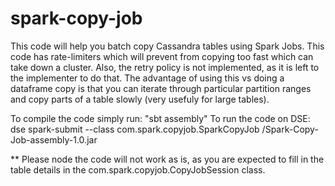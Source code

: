 # spark-copy-job

This code will help you batch copy Cassandra tables using Spark Jobs. This code has rate-limiters which will prevent from copying too fast which can take down a cluster. Also, the retry policy is not implemented, as it is left to the implementer to do that. The advantage of using this vs doing a dataframe copy is that you can iterate through particular partition ranges and copy parts of a table slowly (very usefuly for large tables). 


To compile the code simply run: "sbt assembly"
To run the code on DSE: dse spark-submit --class com.spark.copyjob.SparkCopyJob <path>/Spark-Copy-Job-assembly-1.0.jar

** Please node the code will not work as is, as you are expected to fill in the table details in the com.spark.copyjob.CopyJobSession class.
